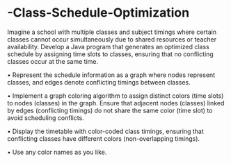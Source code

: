 # -Class-Schedule-Optimization

Imagine a school with multiple classes and subject timings where certain classes 
cannot occur simultaneously due to shared resources or teacher availability. Develop 
a Java program that generates an optimized class schedule by assigning time slots to 
classes, ensuring that no conflicting classes occur at the same time. 

• Represent the schedule information as a graph where nodes represent classes, 
and edges denote conflicting timings between classes. 

• Implement a graph coloring algorithm to assign distinct colors (time slots) to 
nodes (classes) in the graph. Ensure that adjacent nodes (classes) linked by 
edges (conflicting timings) do not share the same color (time slot) to avoid 
scheduling conflicts. 

• Display the timetable with color-coded class timings, ensuring that conflicting 
classes have different colors (non-overlapping timings). 

• Use any color names as you like.
